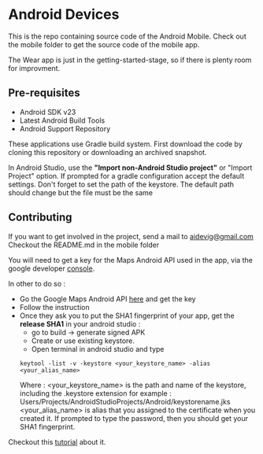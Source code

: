 # Android Devices

This is the repo containing source code of the Android Mobile. Check out the mobile folder to get the source code of the mobile app.

The Wear app is just in the getting-started-stage, so if there is plenty room for improvment. 

## Pre-requisites 

* Android SDK v23
* Latest Android Build Tools
* Android Support Repository

These applications use Gradle build system.
First download the code by cloning this repository or downloading an archived snapshot.

In Android Studio, use the **"Import non-Android Studio project"** or "Import Project" option. If prompted for a gradle configuration accept the default settings.
Don't forget to set the path of the keystore. The default path should change but the file must be the same

## Contributing 

If you want to get involved in the project, send a mail to aidevig@gmail.com
Checkout the README.md in the mobile folder

You will need to get a key for the Maps Android API used in the app,  via the google developer [console](https://console.developers.google.com).

In other to do so : 

* Go the Google Maps Android API [here](https://developers.google.com/maps/documentation/android-api/) and get the key
* Follow the instruction
* Once they ask you to put the SHA1 fingerprint of your app, get the **release SHA1** in your android studio : 
  * go to build -> generate signed APK
  * Create or use existing keystore.
  * Open terminal in android studio and type
  ````
  keytool -list -v -keystore <your_keystore_name> -alias <your_alias_name>
  ````
  Where : <your_keystore_name> is the path and name of the keystore, including the .keystore extension for example : Users/Projects/AndroidStudioProjects/Android/keystorename.jks
          <your_alias_name> is alias that you assigned to the certificate when you created it.
  If prompted to type the password, then you should get your SHA1 fingerprint.

Checkout this [tutorial](http://android-er.blogspot.in/2012/12/displaying-sha1-certificate-fingerprint.html) about it.


